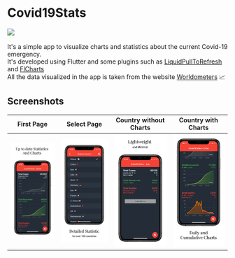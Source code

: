 # Covid19Stats
[<img src="https://www.scottishchildrenslottery.com/export/system/modules/com.assense.gaming.stv.template/resources/images/google-play-store.svg" height="45" />](https://github.com/GabrielTavernini/Covid19Stats/blob/master/repo_files/app-release.apk?raw=true)<br>

It's a simple app to visualize charts and statistics about the current Covid-19 emergency. <br>
It's developed using Flutter and some plugins such as [LiquidPullToRefresh](https://github.com/aagarwal1012/Liquid-Pull-To-Refresh) and [FlCharts](https://github.com/imaNNeoFighT/fl_chart)<br>
All the data visualized in the app is taken from the website [Worldometers](https://www.worldometers.info/coronavirus/) 📈


## Screenshots

|First Page|Select Page|Country without Charts|Country with Charts|
|:------------:|:------------:|:-------------:|:-------------:|
![First Screen](/assets/Screenshots/iOSVertical/iPhone%20Xs%201.png)|![Select Page](/assets/Screenshots/iOSVertical/iPhone%20Xs%202.png)|![Country without Charts](/assets/Screenshots/iOSVertical/iPhone%20Xs%203.png)|![Country with Charts](/assets/Screenshots/iOSVertical/iPhone%20Xs%204.png)|
